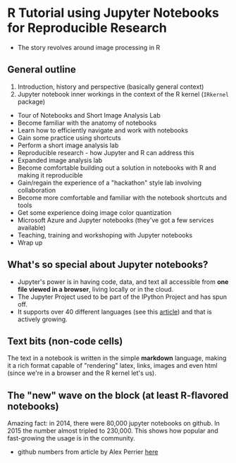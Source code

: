 # R Tutorial using Jupyter Notebooks for Reproducible Research
* The story revolves around image processing in R

## General outline

1.  Introduction, history and perspective (basically general context)
2.  Jupyter notebook inner workings in the context of the R kernel (`IRkernel` package)
*  Tour of Notebooks and Short Image Analysis Lab
  * Become familiar with the anatomy of notebooks
  * Learn how to efficiently navigate and work with notebooks
  * Gain some practice using shortcuts
  * Perform a short image analysis lab
*  Reproducible research - how Jupyter and R can address this
*  Expanded image analysis lab
  * Become comfortable building out a solution in notebooks with R and making it reproducible
  * Gain/regain the experience of a "hackathon" style lab involving collaboration
  * Become more comfortable and familiar with the notebook shortcuts and tools
  * Get some experience doing image color quantization
*  Microsoft Azure and Jupyter notebooks (they've got a few services available)
*  Teaching, training and workshoping with Jupyter notebooks
*  Wrap up


## What's so special about Jupyter notebooks?

* Jupyter's power is in having code, data, and text all accessible from **one file viewed in a browser**, living locally or in the cloud.  
* The Jupyter Project used to be part of the IPython Project and has spun off.  
* It supports over 40 different languages (see this [article](https://github.com/ipython/ipython/wiki/IPython-kernels-for-other-languages)) and that is actively growing.

## Text bits (non-code cells)

The text in a notebook is written in the simple __markdown__ language, making it a rich format capable of "rendering" latex, links, images and even html (since we're in a browser and the R kernel let's us).  

## The "new" wave on the block (at least R-flavored notebooks)

Amazing fact: in 2014, there were 80,000 jupyter notebooks on github.  In 2015 the number almost tripled to 230,000.  This shows how popular and fast-growing the usage is in the community. 

- github numbers from article by Alex Perrier [here](https://www.opendatascience.com/blog/jupyter-zeppelin-beaker-the-rise-of-the-notebooks/)

